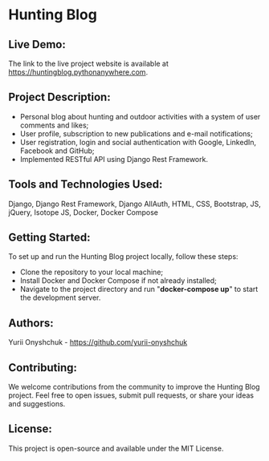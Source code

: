# Hunting Blog

## Live Demo:
The link to the live project website is available at https://huntingblog.pythonanywhere.com.

## Project Description:
- Personal blog about hunting and outdoor activities with a system of user comments and likes;
- User profile, subscription to new publications and e-mail notifications;
- User registration, login and social authentication with Google, LinkedIn, Facebook and GitHub;
- Implemented RESTful API using Django Rest Framework.

## Tools and Technologies Used: 
Django, Django Rest Framework, Django AllAuth, HTML, CSS, Bootstrap, JS, jQuery, Isotope JS, Docker, Docker Compose

## Getting Started:
To set up and run the Hunting Blog project locally, follow these steps:
- Clone the repository to your local machine;
- Install Docker and Docker Compose if not already installed;
- Navigate to the project directory and run "**docker-compose up**" to start the development server.

## Authors:
Yurii Onyshchuk - https://github.com/yurii-onyshchuk

## Contributing:
We welcome contributions from the community to improve the Hunting Blog project. Feel free to open issues, submit pull requests, or share your ideas and suggestions.

## License:
This project is open-source and available under the MIT License.